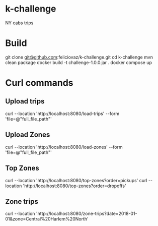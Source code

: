 # k-challenge
NY cabs trips

# Build
git clone git@github.com:feliciovaz/k-challenge.git
cd k-challenge
mvn clean package
docker build -t challenge-1.0.0.jar .
docker compose up

# Curl commands

## Upload trips
curl --location 'http://localhost:8080/load-trips' --form 'file=@"full_file_path"'

## Upload Zones
curl --location 'http://localhost:8080/load-zones' --form 'file=@"full_file_path"'

## Top Zones
curl --location 'http://localhost:8080/top-zones?order=pickups'
curl --location 'http://localhost:8080/top-zones?order=dropoffs'

## Zone trips
curl --location 'http://localhost:8080/zone-trips?date=2018-01-01&zone=Central%20Harlem%20North'

